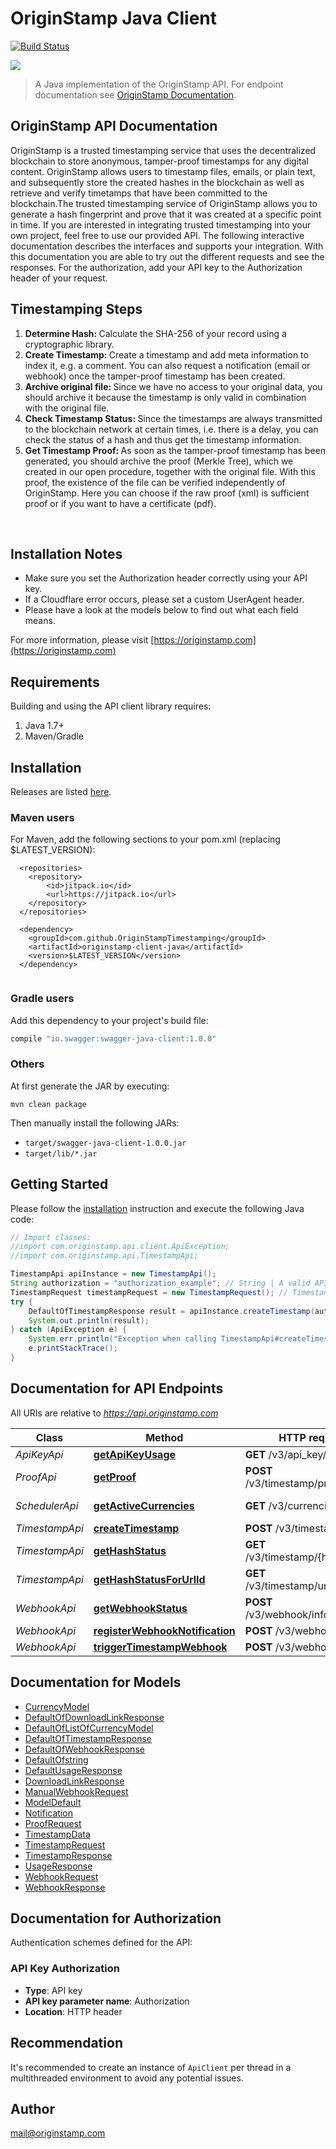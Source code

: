 # OriginStamp Java Client

[![Build Status](https://travis-ci.com/OriginStampTimestamping/originstamp-client-java.svg?token=pQzQz38vk99v2uad9eWc&branch=master)](https://travis-ci.com/OriginStampTimestamping/originstamp-client-java)

![](https://originstamp.com/assets/images/logo/logo_simple_small.png)


> A Java implementation of the OriginStamp API. For endpoint documentation see [OriginStamp Documentation](https://docs.originstamp.com).


## OriginStamp API Documentation

OriginStamp is a trusted timestamping service that uses the decentralized blockchain to store anonymous, tamper-proof timestamps for any digital content. OriginStamp allows users to timestamp files, emails, or plain text, and subsequently store the created hashes in the blockchain as well as retrieve and verify timetamps that have been committed to the blockchain.The trusted timestamping service of OriginStamp allows you to generate a hash fingerprint and prove that it was created at a specific point in time. If you are interested in integrating trusted timestamping into your own project, feel free to use our provided API. The following interactive documentation describes the interfaces and supports your integration. With this documentation you are able to try out the different requests and see the responses. For the authorization, add your API key to the Authorization header of your request.<br/><h2>Timestamping Steps</h2><ol><li><strong>Determine Hash: </strong> Calculate the SHA-256 of your record using a cryptographic library.</li><li><strong>Create Timestamp: </strong>Create a timestamp and add meta information to index it, e.g. a comment. You can also request a notification (email or webhook) once the tamper-proof timestamp has been created.</li><li><strong>Archive original file: </strong>Since we have no access to your original data, you should archive it because the timestamp is only valid in combination with the original file.</li><li><strong>Check Timestamp Status: </strong>Since the timestamps are always transmitted to the blockchain network at certain times, i.e. there is a delay, you can check the status of a hash and thus get the timestamp information.</li><li><strong>Get Timestamp Proof: </strong>As soon as the tamper-proof timestamp has been generated, you should archive the proof (Merkle Tree), which we created in our open procedure, together with the original file. With this proof, the existence of the file can be verified independently of OriginStamp. Here you can choose if the raw proof (xml) is sufficient proof or if you want to have a certificate (pdf).</li></ol><br/><h2>Installation Notes</h2><ul><li>Make sure you set the Authorization header correctly using your API key.</li><li>If a Cloudflare error occurs, please set a custom UserAgent header.</li><li>Please have a look at the models below to find out what each field means.</li></ul>

For more information, please visit [https://originstamp.com](https://originstamp.com)


## Requirements

Building and using the API client library requires:
1. Java 1.7+
2. Maven/Gradle

## Installation

Releases are listed [here](https://github.com/OriginStampTimestamping/originstamp-client-java/releases).

### Maven users

For Maven, add the following sections to your pom.xml (replacing $LATEST_VERSION):
```
  <repositories>
    <repository>
        <id>jitpack.io</id>
        <url>https://jitpack.io</url>
    </repository>
  </repositories>
  
  <dependency>
    <groupId>com.github.OriginStampTimestamping</groupId>
    <artifactId>originstamp-client-java</artifactId>
    <version>$LATEST_VERSION</version>
  </dependency>
  
```


### Gradle users

Add this dependency to your project's build file:

```groovy
compile "io.swagger:swagger-java-client:1.0.0"
```

### Others

At first generate the JAR by executing:

```shell
mvn clean package
```

Then manually install the following JARs:

* `target/swagger-java-client-1.0.0.jar`
* `target/lib/*.jar`

## Getting Started

Please follow the [installation](#installation) instruction and execute the following Java code:

```java
// Import classes:
//import com.originstamp.api.client.ApiException;
//import com.originstamp.api.TimestampApi;

TimestampApi apiInstance = new TimestampApi();
String authorization = "authorization_example"; // String | A valid API key is essential for authorization to handle the request.
TimestampRequest timestampRequest = new TimestampRequest(); // TimestampRequest | DTO for the hash submission. Add all relevant information concerning your hash submission.
try {
    DefaultOfTimestampResponse result = apiInstance.createTimestamp(authorization, timestampRequest);
    System.out.println(result);
} catch (ApiException e) {
    System.err.println("Exception when calling TimestampApi#createTimestamp");
    e.printStackTrace();
}

```

## Documentation for API Endpoints

All URIs are relative to *https://api.originstamp.com*

Class | Method | HTTP request | Description
------------ | ------------- | ------------- | -------------
*ApiKeyApi* | [**getApiKeyUsage**](docs/ApiKeyApi.md#getApiKeyUsage) | **GET** /v3/api_key/usage | Usage
*ProofApi* | [**getProof**](docs/ProofApi.md#getProof) | **POST** /v3/timestamp/proof/url | Proof
*SchedulerApi* | [**getActiveCurrencies**](docs/SchedulerApi.md#getActiveCurrencies) | **GET** /v3/currencies/get | Get active currencies
*TimestampApi* | [**createTimestamp**](docs/TimestampApi.md#createTimestamp) | **POST** /v3/timestamp/create | Submission
*TimestampApi* | [**getHashStatus**](docs/TimestampApi.md#getHashStatus) | **GET** /v3/timestamp/{hash_string} | Status
*TimestampApi* | [**getHashStatusForUrlId**](docs/TimestampApi.md#getHashStatusForUrlId) | **GET** /v3/timestamp/url/{url_id} | Status for URL ID
*WebhookApi* | [**getWebhookStatus**](docs/WebhookApi.md#getWebhookStatus) | **POST** /v3/webhook/information | Webhook
*WebhookApi* | [**registerWebhookNotification**](docs/WebhookApi.md#registerWebhookNotification) | **POST** /v3/webhook/register | Webhook
*WebhookApi* | [**triggerTimestampWebhook**](docs/WebhookApi.md#triggerTimestampWebhook) | **POST** /v3/webhook/start | Dev


## Documentation for Models

- [CurrencyModel](docs/CurrencyModel.md)
- [DefaultOfDownloadLinkResponse](docs/DefaultOfDownloadLinkResponse.md)
- [DefaultOfListOfCurrencyModel](docs/DefaultOfListOfCurrencyModel.md)
- [DefaultOfTimestampResponse](docs/DefaultOfTimestampResponse.md)
- [DefaultOfWebhookResponse](docs/DefaultOfWebhookResponse.md)
- [DefaultOfstring](docs/DefaultOfstring.md)
- [DefaultUsageResponse](docs/DefaultUsageResponse.md)
- [DownloadLinkResponse](docs/DownloadLinkResponse.md)
- [ManualWebhookRequest](docs/ManualWebhookRequest.md)
- [ModelDefault](docs/ModelDefault.md)
- [Notification](docs/Notification.md)
- [ProofRequest](docs/ProofRequest.md)
- [TimestampData](docs/TimestampData.md)
- [TimestampRequest](docs/TimestampRequest.md)
- [TimestampResponse](docs/TimestampResponse.md)
- [UsageResponse](docs/UsageResponse.md)
- [WebhookRequest](docs/WebhookRequest.md)
- [WebhookResponse](docs/WebhookResponse.md)


## Documentation for Authorization

Authentication schemes defined for the API:
### API Key Authorization

- **Type**: API key
- **API key parameter name**: Authorization
- **Location**: HTTP header


## Recommendation

It's recommended to create an instance of `ApiClient` per thread in a multithreaded environment to avoid any potential issues.

## Author

mail@originstamp.com


